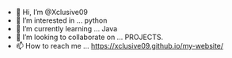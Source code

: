 - 👋 Hi, I’m @Xclusive09
- 👀 I’m interested in ... python
- 🌱 I’m currently learning ... Java
- 💞️ I’m looking to collaborate on ... PROJECTS.
- 📫 How to reach me ... https://xclusive09.github.io/my-website/

<!---
Xclusive09/Xclusive09 is a ✨ special ✨ repository because its `README.md` (this file) appears on your GitHub profile.
You can click the Preview link to take a look at your changes.
--->
